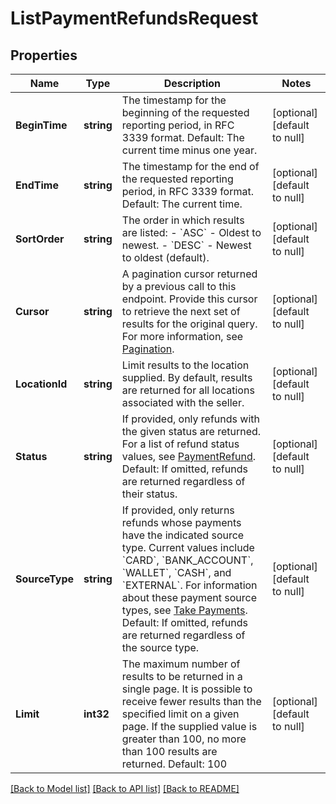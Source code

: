 # ListPaymentRefundsRequest

## Properties

 Name           | Type       | Description                                                                                                                                                                                                                                                                                                                                                                                                                          | Notes                        
----------------|------------|--------------------------------------------------------------------------------------------------------------------------------------------------------------------------------------------------------------------------------------------------------------------------------------------------------------------------------------------------------------------------------------------------------------------------------------|------------------------------
 **BeginTime**  | **string** | The timestamp for the beginning of the requested reporting period, in RFC 3339 format.  Default: The current time minus one year.                                                                                                                                                                                                                                                                                                    | [optional] [default to null] 
 **EndTime**    | **string** | The timestamp for the end of the requested reporting period, in RFC 3339 format.  Default: The current time.                                                                                                                                                                                                                                                                                                                         | [optional] [default to null] 
 **SortOrder**  | **string** | The order in which results are listed: - &#x60;ASC&#x60; - Oldest to newest. - &#x60;DESC&#x60; - Newest to oldest (default).                                                                                                                                                                                                                                                                                                        | [optional] [default to null] 
 **Cursor**     | **string** | A pagination cursor returned by a previous call to this endpoint. Provide this cursor to retrieve the next set of results for the original query.  For more information, see [Pagination](https://developer.squareup.com/docs/basics/api101/pagination).                                                                                                                                                                             | [optional] [default to null] 
 **LocationId** | **string** | Limit results to the location supplied. By default, results are returned for all locations associated with the seller.                                                                                                                                                                                                                                                                                                               | [optional] [default to null] 
 **Status**     | **string** | If provided, only refunds with the given status are returned. For a list of refund status values, see [PaymentRefund](entity:PaymentRefund).  Default: If omitted, refunds are returned regardless of their status.                                                                                                                                                                                                                  | [optional] [default to null] 
 **SourceType** | **string** | If provided, only returns refunds whose payments have the indicated source type. Current values include &#x60;CARD&#x60;, &#x60;BANK_ACCOUNT&#x60;, &#x60;WALLET&#x60;, &#x60;CASH&#x60;, and &#x60;EXTERNAL&#x60;. For information about these payment source types, see [Take Payments](https://developer.squareup.com/docs/payments-api/take-payments).  Default: If omitted, refunds are returned regardless of the source type. | [optional] [default to null] 
 **Limit**      | **int32**  | The maximum number of results to be returned in a single page.  It is possible to receive fewer results than the specified limit on a given page.  If the supplied value is greater than 100, no more than 100 results are returned.  Default: 100                                                                                                                                                                                   | [optional] [default to null] 

[[Back to Model list]](../README.md#documentation-for-models) [[Back to API list]](../README.md#documentation-for-api-endpoints) [[Back to README]](../README.md)


